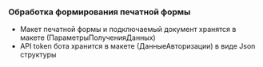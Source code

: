 ### Обработка формирования печатной формы



- Макет печатной формы и подключаемый документ хранятся в макете (ПараметрыПолученияДанных)
- API token бота хранится в макете (ДанныеАвторизации) в виде Json структуры